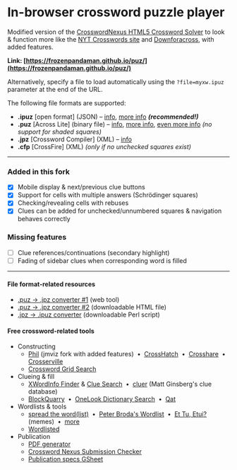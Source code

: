 # In-browser crossword puzzle player

Modified version of the [CrosswordNexus HTML5 Crossword Solver](https://github.com/crosswordnexus/html5-crossword-solver) to look & function more like the [NYT Crosswords site](https://www.nytimes.com/crosswords) and [Downforacross](https://github.com/downforacross/downforacross.com), with added features.

**Link: [https://frozenpandaman.github.io/puz/](https://frozenpandaman.github.io/puz/)**

Alternatively, specify a file to load automatically using the `?file=myxw.ipuz` parameter at the end of the URL.

The following file formats are supported:

 - **.ipuz** [open format] (JSON) – [info](http://www.ipuz.org/), [more info](http://fileformats.archiveteam.org/wiki/IPUZ) **_(recommended!)_**
 - **.puz** [Across Lite] (binary file) – [info](https://code.google.com/archive/p/puz/wikis/FileFormat.wiki), [more info](http://fileformats.archiveteam.org/wiki/PUZ_(crossword_puzzles)), [even more info](https://www.litsoft.com/across/docs/AcrossTextFormat.pdf) _(no support for shaded squares)_
 - **.jpz** [Crossword Compiler] (XML) – [info](http://crossword.info/docs/puzzle.xsd.html)
 - **.cfp** [CrossFire] (XML) _(only if no unchecked squares exist)_

---

### Added in this fork
- [x] Mobile display & next/previous clue buttons
- [x] Support for cells with multiple answers (Schrödinger squares)
- [x] Checking/revealing cells with rebuses
- [x] Clues can be added for unchecked/unnumbered squares & navigation behaves correctly

### Missing features

 - [ ] Clue references/continuations (secondary highlight)
 - [ ] Fading of sidebar clues when corresponding word is filled

---

#### File format-related resources

 * [.puz → .jpz converter #1](https://jpd236.github.io/kotwords/crossword.html) (web tool)
 * [.puz → .jpz converter #2](https://github.com/crosswordnexus/crossword-tools/blob/main/jscrossword/index.html) (downloadable HTML file)
 * [.jpz → .ipuz converter](https://sourceforge.net/p/jpz2ipuz/code/HEAD/tree/jpz2ipuz.pl) (downloadable Perl script)

#### Free crossword-related tools

 * Constructing
   * [Phil](https://www.jmviz.dev/Phil/) (jmviz fork with added features) &nbsp;•&nbsp; [CrossHatch](https://ben4808.github.io/) &nbsp;•&nbsp; [Crosshare](https://crosshare.org/construct) &nbsp;•&nbsp; [Crosserville](https://www.crosserville.com/)
   * [Crossword Grid Search](https://ugleh.com/gridsearch/)
 * Clueing & fill
   * [XWordInfo Finder](https://www.xwordinfo.com/Finder) &amp; [Clue Search](https://www.xwordinfo.com/SearchClues) &nbsp;•&nbsp; [cluer](https://tiwwdty.com/clue/) (Matt Ginsberg's clue database)
   * [BlockQuarry](https://blockquarry.net/) &nbsp;•&nbsp; [OneLook Dictionary Search](https://www.onelook.com/) &nbsp;•&nbsp; [Qat](https://www.quinapalus.com/cgi-bin/qat)
 * Wordlists & tools
   * [spread the word(list)](https://www.spreadthewordlist.com/wordlist) &nbsp;•&nbsp; [Peter Broda's Wordlist](https://peterbroda.me/crosswords/wordlist/) &nbsp;•&nbsp; [Et Tu, Etui?](https://ettuetui.blogspot.com/2021/07/one-year-of-et-tu-etui.html) (memes) &nbsp;•&nbsp; [more](https://old.reddit.com/r/crossword/comments/nqsuku/all_the_downloadable_word_lists_ive_been_able_to/)
   * [Wordlisted](https://aaronson.org/wordlisted/)
 * Publication
   * [PDF generator](https://njyoon.github.io/pdf)
   * [Crossword Nexus Submission Checker](https://crosswordnexus.com/apps/submission_check/)
   * [Publication specs GSheet](https://docs.google.com/spreadsheets/d/12HGynb2VpJR2akQPT7iCMUBXxqcwzmk3kJjic8F24Kk/edit?usp=sharing)
